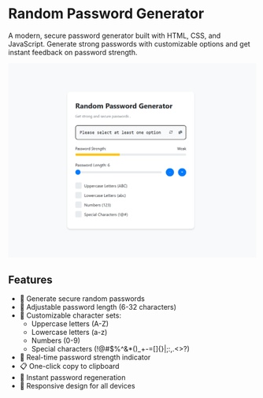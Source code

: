 # Random Password Generator

A modern, secure password generator built with HTML, CSS, and JavaScript. Generate strong passwords with customizable options and get instant feedback on password strength.

![Password Generator Screenshot](./image.png)

## Features

- 🔐 Generate secure random passwords
- 📏 Adjustable password length (6-32 characters)
- 🎯 Customizable character sets:
  - Uppercase letters (A-Z)
  - Lowercase letters (a-z)
  - Numbers (0-9)
  - Special characters (!@#$%^&*()_+-=[]{}|;:,.<>?)
- 💪 Real-time password strength indicator
- 📋 One-click copy to clipboard
- 🔄 Instant password regeneration
- 📱 Responsive design for all devices



